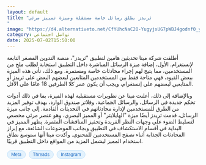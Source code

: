 ```yaml
---
layout: default
title: "ثريدز يطلق رسائل خاصة مستقلة وميزة تمييز مرئي
"
image: "https://d4.alternativeto.net/CfYUhcNaC2O-YugyjxUG7pWBJ4godnf0_yZBNdaLOM8/rs:fill:1520:760:0/g:ce:0:0/YWJzOi8vZGlzdC9jb250ZW50LzE3NTE0NjQwMjgwMjAucG5n.png"
category: تواصل اجتماعي
date: 2025-07-02T15:50:00
---
```


أطلقت شركة ميتا تحديثين هامين لتطبيق "ثريدز"، منصة التدوين المصغر التابعة لإنستغرام. الأول، إضافة ميزة الرسائل المباشرة داخل التطبيق استجابة لطلب ملح من المستخدمين، مما يتيح لهم إجراء محادثات خاصة ومستمرة. ومع ذلك، تأتي هذه الميزة ببعض القيود، فهي متاحة فقط بين المستخدمين المتابعين لبعضهم البعض على ثريدز أو المتابعين لبعضهم على إنستغرام، ويجب أن يكون عمر كلا الطرفين 18 عامًا على الأقل.

وبالإضافة إلى ذلك، أعلنت ميتا عن تطويرات مستقبلية لهذه الميزة، بما في ذلك أدوات تحكم جديدة في الرسائل، والرسائل الجماعية، وفلاتر صندوق الوارد، بهدف توفير المزيد من الطرق للمستخدمين لإدارة محادثاتهم في التحديثات القادمة. إلى جانب ميزة الرسائل، قدمت ثريدز أيضًا ميزة "الهايلايتر" أو المميز البصري، وهو عنصر مرئي مخصص لتسليط الضوء على وجهات النظر الفريدة وتحفيز المناقشات المثمرة. يظهر المميز في البداية في أقسام الاستكشاف في التطبيق وبجانب الموضوعات الشائعة، مع إبراز المحادثات الجذابة أثناء تصفح المستخدمين للمحتوى. وأكدت ميتا أنها ستوسع نطاق استخدام المميز ليشمل المزيد من المواقع داخل التطبيق قريبًا.

<div style="margin-top:2px; margin-bottom:2px;"><a href="https://bidjadraft.github.io/?query=Meta" style="background:#e3f2fd; color:#1565c0; font-size:80%; border-radius:12px; padding:3px 10px; margin:2px 4px 2px 0; display:inline-block; border:1px solid #bbdefb; text-decoration:none;">Meta</a> <a href="https://bidjadraft.github.io/?query=Threads" style="background:#e3f2fd; color:#1565c0; font-size:80%; border-radius:12px; padding:3px 10px; margin:2px 4px 2px 0; display:inline-block; border:1px solid #bbdefb; text-decoration:none;">Threads</a> <a href="https://bidjadraft.github.io/?query=Instagram" style="background:#e3f2fd; color:#1565c0; font-size:80%; border-radius:12px; padding:3px 10px; margin:2px 4px 2px 0; display:inline-block; border:1px solid #bbdefb; text-decoration:none;">Instagram</a></div><br><br>
